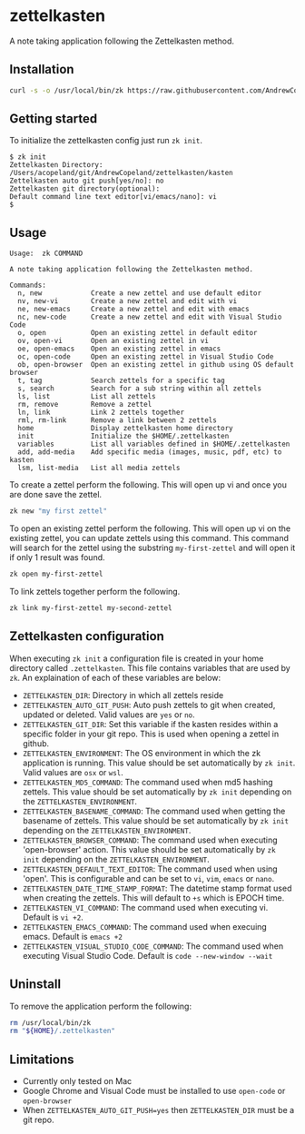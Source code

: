 # zettelkasten
A note taking application following the Zettelkasten method.

## Installation
```bash
curl -s -o /usr/local/bin/zk https://raw.githubusercontent.com/AndrewCopeland/zettelkasten/master/zk && chmod +x /usr/local/bin/zk
```

## Getting started
To initialize the zettelkasten config just run `zk init`.
```
$ zk init
Zettelkasten Directory: /Users/acopeland/git/AndrewCopeland/zettelkasten/kasten
Zettelkasten auto git push[yes/no]: no
Zettelkasten git directory(optional):
Default command line text editor[vi/emacs/nano]: vi
$
```

## Usage
```
Usage:	zk COMMAND

A note taking application following the Zettelkasten method.

Commands:
  n, new            Create a new zettel and use default editor
  nv, new-vi        Create a new zettel and edit with vi
  ne, new-emacs     Create a new zettel and edit with emacs
  nc, new-code      Create a new zettel and edit with Visual Studio Code
  o, open           Open an existing zettel in default editor
  ov, open-vi       Open an existing zettel in vi
  oe, open-emacs    Open an existing zettel in emacs
  oc, open-code     Open an existing zettel in Visual Studio Code
  ob, open-browser  Open an existing zettel in github using OS default browser
  t, tag            Search zettels for a specific tag
  s, search         Search for a sub string within all zettels
  ls, list          List all zettels
  rm, remove        Remove a zettel
  ln, link          Link 2 zettels together
  rml, rm-link      Remove a link between 2 zettels
  home              Display zettelkasten home directory
  init              Initialize the $HOME/.zettelkasten
  variables         List all variables defined in $HOME/.zettelkasten
  add, add-media    Add specific media (images, music, pdf, etc) to kasten
  lsm, list-media   List all media zettels
```

To create a zettel perform the following. This will open up vi and once you are done save the zettel.
```bash
zk new "my first zettel"
```

To open an existing zettel perform the following. This will open up vi on the existing zettel, you can update zettels using this command. This command will search for the zettel using the substring `my-first-zettel` and will open it if only 1 result was found.
```bash
zk open my-first-zettel
```

To link zettels together perform the following.
```bash
zk link my-first-zettel my-second-zettel
```

## Zettelkasten configuration
When executing `zk init` a configuration file is created in your home directory called `.zettelkasten`.
This file contains variables that are used by `zk`. An explaination of each of these variables are below:
- `ZETTELKASTEN_DIR`: Directory in which all zettels reside
- `ZETTELKASTEN_AUTO_GIT_PUSH`: Auto push zettels to git when created, updated or deleted. Valid values are `yes` or `no`.
- `ZETTELKASTEN_GIT_DIR`: Set this variable if the kasten resides within a specific folder in your git repo. This is used when opening a zettel in github.
- `ZETTELKASTEN_ENVIRONMENT`: The OS environment in which the zk application is running. This value should be set automatically by `zk init`. Valid values are `osx` or `wsl`.
-  `ZETTELKASTEN_MD5_COMMAND`: The command used when md5 hashing zettels. This value should be set automatically by `zk init` depending on the `ZETTELKASTEN_ENVIRONMENT`.
- `ZETTELKASTEN_BASENAME_COMMAND`: The command used when getting the basename of zettels. This value should be set automatically by `zk init` depending on the `ZETTELKASTEN_ENVIRONMENT`.
- `ZETTELKASTEN_BROWSER_COMMAND`: The command used when executing 'open-browser' action. This value should be set automatically by `zk init` depending on the `ZETTELKASTEN_ENVIRONMENT`.
- `ZETTELKASTEN_DEFAULT_TEXT_EDITOR`: The command used when using 'open'. This is configurable and can be set to `vi`, `vim`, `emacs` or `nano`.
- `ZETTELKASTEN_DATE_TIME_STAMP_FORMAT`: The datetime stamp format used when creating the zettels. This will default to `+s` which is EPOCH time.
- `ZETTELKASTEN_VI_COMMAND`: The command used when executing vi. Default is `vi +2`.
- `ZETTELKASTEN_EMACS_COMMAND`: The command used when execuing emacs. Default is `emacs +2`
- `ZETTELKASTEN_VISUAL_STUDIO_CODE_COMMAND`: The command used when executing Visual Studio Code. Default is `code --new-window --wait`

## Uninstall
To remove the application perform the following:
```bash
rm /usr/local/bin/zk
rm "${HOME}/.zettelkasten"
```

## Limitations
- Currently only tested on Mac
- Google Chrome and Visual Code must be installed to use `open-code` or `open-browser`
- When `ZETTELKASTEN_AUTO_GIT_PUSH=yes` then `ZETTELKASTEN_DIR` must be a git repo.
